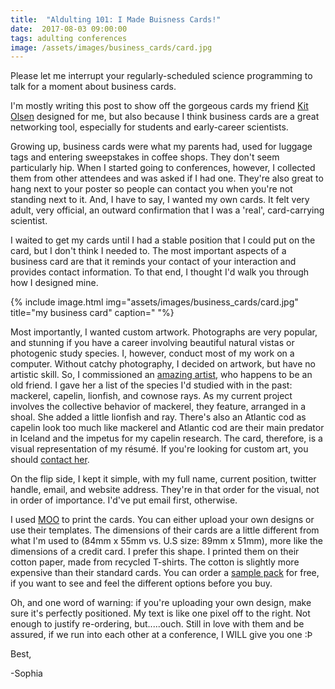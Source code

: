```yaml
---
title:  "Aldulting 101: I Made Buisness Cards!"
date:  2017-08-03 09:00:00
tags: adulting conferences
image: /assets/images/business_cards/card.jpg
---
```



Please let me interrupt your regularly-scheduled science programming to talk for a moment about business cards.

I'm mostly writing this post to show off the gorgeous cards my friend [Kit Olsen][KO] designed for me, but also because I think business cards are a great networking tool, especially for students and early-career scientists.

Growing up, business cards were what my parents had, used for luggage tags and entering sweepstakes in coffee shops. They don't seem particularly hip. When I started going to conferences, however, I collected them from other attendees and was asked if I had one. They're also great to hang next to your poster so people can contact you when you're not standing next to it. And, I have to say, I wanted my own cards. It felt very adult, very official, an outward confirmation that I was a 'real', card-carrying scientist.

I waited to get my cards until I had a stable position that I could put on the card, but I don't think I needed to. The most important aspects of a business card are that it reminds your contact of your interaction and provides contact information. To that end, I thought I'd walk you through how I designed mine.

{% include image.html
            img="assets/images/business_cards/card.jpg"
            title="my business card" 
            caption=" "%}

Most importantly, I wanted custom artwork. Photographs are very popular, and stunning if you have a career involving beautiful natural vistas or photogenic study species. I, however, conduct most of my work on a computer. Without catchy photography, I decided on artwork, but have no artistic skill. So, I commissioned an [amazing artist][KO], who happens to be an old friend. I gave her a list of the species I'd studied with in the past: mackerel, capelin, lionfish, and cownose rays. As my current project involves the collective behavior of mackerel, they feature, arranged in a shoal. She added a little lionfish and ray. There's also an Atlantic cod as capelin look too much like mackerel and Atlantic cod are their main predator in Iceland and the impetus for my capelin research. The card, therefore, is a visual representation of my résumé. If you're looking for custom art, you should [contact her][contact].

On the flip side, I kept it simple, with my full name, current position, twitter handle, email, and website address. They're in that order for the visual, not in order of importance. I'd've put email first, otherwise.

I used [MOO][moo] to print the cards. You can either upload your own designs or use their templates. The dimensions of their cards are a little different from what I'm used to (84mm x 55mm vs. U.S size: 89mm x 51mm), more like the dimensions of a credit card. I prefer this shape. I printed them on their cotton paper, made from recycled T-shirts. The cotton is slightly more expensive than their standard cards. You can order a [sample pack][sp] for free, if you want to see and feel the different options before you buy.

Oh, and one word of warning: if you're uploading your own design, make sure it's perfectly positioned. My text is like one pixel off to the right. Not enough to justify re-ordering, but.....ouch. Still in love with them and be assured, if we run into each other at a conference, I WILL give you one :Þ


Best,

-Sophia


[KO]: http://kolsenart.wixsite.com/artko
[contact]: http://kolsenart.wixsite.com/artko/contact
[moo]: https://www.moo.com/
[sp]: https://www.moo.com/us/free-sample-business-cards.html